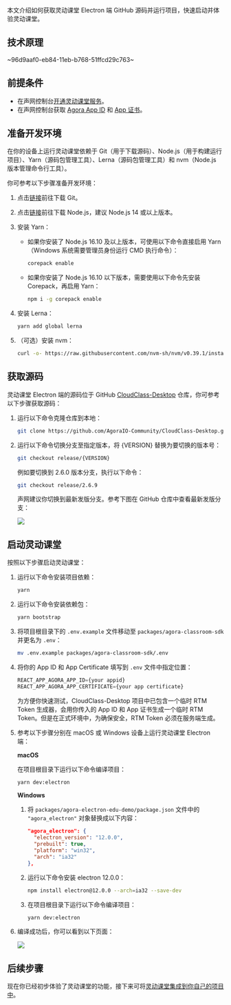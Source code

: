 本文介绍如何获取灵动课堂 Electron 端 GitHub 源码并运行项目，快速启动并体验灵动课堂。

## 技术原理

~96d9aaf0-eb84-11eb-b768-51ffcd29c763~

<a name="prerequisites"></a>

## 前提条件

-   在声网控制台[开通灵动课堂服务](/cn/agora-class/agora_class_enable?platform=Web)。
-   在声网控制台获取 [Agora App ID](/cn/Agora%20Platform/get_appid_token#获取-app-id) 和 [App 证书](/cn/Agora%20Platform/get_appid_token#获取-app-证书)。

<a name="dev-env"></a>

## 准备开发环境

在你的设备上运行灵动课堂依赖于 Git（用于下载源码）、Node.js（用于构建运行项目）、Yarn（源码包管理工具）、Lerna（源码包管理工具）和 nvm（Node.js 版本管理命令行工具）。

你可参考以下步骤准备开发环境：

1. 点击[链接](https://git-scm.com/downloads)前往下载 Git。

2. 点击[链接](https://nodejs.org/zh-cn/download/)前往下载 Node.js，建议 Node.js 14 或以上版本。

3. 安装 Yarn：

    - 如果你安装了 Node.js 16.10 及以上版本，可使用以下命令直接启用 Yarn（Windows 系统需要管理员身份运行 CMD 执行命令）：

        ```bash
        corepack enable
        ```

    - 如果你安装了 Node.js 16.10 以下版本，需要使用以下命令先安装 Corepack，再启用 Yarn：

        ```bash
        npm i -g corepack enable
        ```

4. 安装 Lerna：

    ```bash
    yarn add global lerna
    ```

5. （可选）安装 nvm：

    ```bash
    curl -o- https://raw.githubusercontent.com/nvm-sh/nvm/v0.39.1/install.sh | bash
    ```

## 获取源码

灵动课堂 Electron 端的源码位于 GitHub [CloudClass-Desktop](https://github.com/AgoraIO-Community/CloudClass-Desktop) 仓库，你可参考以下步骤获取源码：

1. 运行以下命令克隆仓库到本地：

    ```bash
    git clone https://github.com/AgoraIO-Community/CloudClass-Desktop.git
    ```

2. 运行以下命令切换分支至指定版本，将 {VERSION} 替换为要切换的版本号：

    ```bash
    git checkout release/{VERSION}
    ```

    例如要切换到 2.6.0 版本分支，执行以下命令：

    ```bash
    git checkout release/2.6.9
    ```

    声网建议你切换到最新发版分支。参考下图在 GitHub 仓库中查看最新发版分支：

    ![](https://web-cdn.agora.io/docs-files/1658916187924)

## 启动灵动课堂

按照以下步骤启动灵动课堂：

1. 运行以下命令安装项目依赖：

    ```bash
    yarn
    ```

2. 运行以下命令安装依赖包：

    ```bash
    yarn bootstrap
    ```

3. 将项目根目录下的 `.env.example` 文件移动至 `packages/agora-classroom-sdk` 并更名为 `.env`：

    ```bash
    mv .env.example packages/agora-classroom-sdk/.env
    ```

4. 将你的 App ID 和 App Certificate 填写到 `.env` 文件中指定位置：

    ```typescript
    REACT_APP_AGORA_APP_ID={your appid}
    REACT_APP_AGORA_APP_CERTIFICATE={your app certificate}
    ```

    为方便你快速测试，CloudClass-Desktop 项目中已包含一个临时 RTM Token 生成器，会用你传入的 App ID 和 App 证书生成一个临时 RTM Token。但是在正式环境中，为确保安全，RTM Token 必须在服务端生成。

5. 参考以下步骤分别在 macOS 或 Windows 设备上运行灵动课堂 Electron 端：

    **macOS**

    在项目根目录下运行以下命令编译项目：

    ```bash
    yarn dev:electron
    ```

    **Windows**

    1. 将 `packages/agora-electron-edu-demo/package.json` 文件中的 `"agora_electron"` 对象替换成以下内容：

        ```json
        "agora_electron": {
          "electron_version": "12.0.0",
          "prebuilt": true,
          "platform": "win32",
          "arch": "ia32"
        },
        ```

    2. 运行以下命令安装 electron 12.0.0：

        ```bash
        npm install electron@12.0.0 --arch=ia32 --save-dev
        ```

    3. 在项目根目录下运行以下命令编译项目：

        ```bash
        yarn dev:electron
        ```

6. 编译成功后，你可以看到以下页面：

    ![](https://web-cdn.agora.io/docs-files/1623404345070)

## 后续步骤

现在你已经初步体验了灵动课堂的功能，接下来可将[灵动课堂集成到你自己的项目中](/cn/agora-class/agora_class_integrate_web?platform=Electron)。
